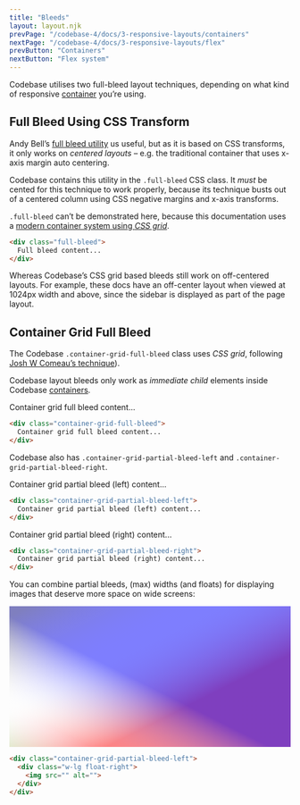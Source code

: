 ```yaml
---
title: "Bleeds"
layout: layout.njk
prevPage: "/codebase-4/docs/3-responsive-layouts/containers"
nextPage: "/codebase-4/docs/3-responsive-layouts/flex"
prevButton: "Containers"
nextButton: "Flex system"
---
```


<p class="t-lg t-thin">Codebase utilises two full-bleed layout techniques, depending on what kind of responsive <a href="/codebase-4/docs/3-responsive-layouts/containers">container</a> you’re using.<p>

## Full Bleed Using CSS Transform

Andy Bell’s [full bleed utility](https://hankchizljaw.com/wrote/creating-a-full-bleed-css-utility/) us useful, but as it is based on CSS transforms, it only works on _centered layouts_ – e.g. the traditional container that uses x-axis margin auto centering.

Codebase contains this utility in the `.full-bleed` CSS class. It _must_ be cented for this technique to work properly, because its technique busts out of a centered column using CSS negative margins and x-axis transforms.

`.full-bleed` can’t be demonstrated here, because this documentation uses a [modern container system using _CSS grid_](/codebase-4/docs/3-responsive-layouts/containers/#modern-container-grids).

```html
<div class="full-bleed">
  Full bleed content...
</div>
```

Whereas Codebase’s CSS grid based bleeds still work on off-centered layouts. For example, these docs have an off-center layout when viewed at 1024px width and above, since the sidebar is displayed as part of the page layout.

## Container Grid Full Bleed

The Codebase `.container-grid-full-bleed` class uses _CSS grid_, following [Josh W Comeau’s technique](https://joshwcomeau.com/css/full-bleed/)).

<p class="bl-heavy b-color-primary bg-color-primary-alt p-2">Codebase layout bleeds only work as <em>immediate child</em> elements inside Codebase <a href="/codebase-4/docs/3-responsive-layouts/containers">containers</a>.</p>

<div class="container-grid-full-bleed mb-3 p-6 bg-color-background-alt">Container grid full bleed content...</div>

```html
<div class="container-grid-full-bleed">
  Container grid full bleed content...
</div>
```

Codebase also has `.container-grid-partial-bleed-left` and `.container-grid-partial-bleed-right`.

<div class="container-grid-partial-bleed-left mb-3 p-6 bg-color-background-alt">Container grid partial bleed (left) content...</div>

```html
<div class="container-grid-partial-bleed-left">
  Container grid partial bleed (left) content...
</div>
```

<div class="container-grid-partial-bleed-right mb-3 p-6 bg-color-background-alt">Container grid partial bleed (right) content...</div>

```html
<div class="container-grid-partial-bleed-right">
  Container grid partial bleed (right) content...
</div>
```

You can combine partial bleeds, (max) widths (and floats) for displaying images that deserve more space on wide screens:

<div class="container-grid-partial-bleed-left mb-3">
  <div class="w-md float-right">
    <svg xmlns="http://www.w3.org/2000/svg" preserveAspectRatio="xMidYMid meet" width="1200" height="600" style="max-width: 100%; height: auto;"><defs><linearGradient id="gradient1" gradientTransform="rotate(45)"><stop offset="5%" stop-color="rgba(255,255,0,.5)" /><stop offset="50%" stop-color="rgba(255,255,255,0)" /><stop offset="95%" stop-color="rgba(255,0,0,.5)" /></linearGradient><linearGradient id="gradient2" gradientTransform="rotate(135)"><stop offset="5%" stop-color="rgba(0,0,255,.5)" /><stop offset="50%" stop-color="rgba(255,255,255,0)" /><stop offset="95%" stop-color="rgba(0,255,0,.5)" /></linearGradient></defs><rect width="100%" height="100%" fill="url('#gradient1')" /><rect width="100%" height="100%" fill="url('#gradient2')" /></svg>
  </div>
</div>

```html
<div class="container-grid-partial-bleed-left">
  <div class="w-lg float-right">
    <img src="" alt="">
  </div>
</div>
```